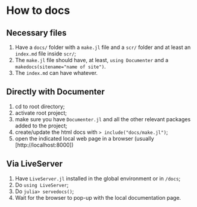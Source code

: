 # How to docs

## Necessary files

1. Have a `docs/` folder with a `make.jl` file and a `scr/` folder and at least an `index.md` file inside `scr/`;
2. The `make.jl` file should have, at least, `using Documenter` and a `makedocs(sitename="name of site")`.
3. The `index.md` can have whatever.

## Directly with Documenter

1. cd to root directory;
2. activate root project;
3. make sure you have `Documenter.jl` and all the other relevant packages added to the project;
3. create/update the html docs with `> include("docs/make.jl")`;
4. open the indicated local web page in a browser (usually [http://localhost:8000])

## Via LiveServer

1. Have `LiveServer.jl` installed in the global environment or in `/docs`;
2. Do `using LiveServer`;
3. Do `julia> servedocs()`;
4. Wait for the browser to pop-up with the local documentation page.
